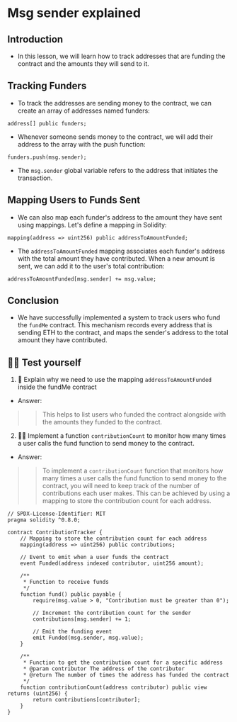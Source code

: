 # Msg sender explained

## Introduction
- In this lesson, we will learn how to track addresses that are funding the contract and the amounts they will send to it.

## Tracking Funders
- To track the addresses are sending money to the contract, we can create an array of addresses named funders:
```
address[] public funders;
```

- Whenever someone sends money to the contract, we will add their address to the array with the push function:
```
funders.push(msg.sender);
```

- The `msg.sender` global variable refers to the address that initiates the transaction.

## Mapping Users to Funds Sent
- We can also map each funder's address to the amount they have sent using mappings. Let's define a mapping in Solidity:
```
mapping(address => uint256) public addressToAmountFunded;
```

- The `addressToAmountFunded` mapping associates each funder's address with the total amount they have contributed. When a new amount is sent, we can add it to the user's total contribution:

```
addressToAmountFunded[msg.sender] += msg.value;
```

## Conclusion
- We have successfully implemented a system to track users who fund the `fundMe` contract. This mechanism records every address that is sending ETH to the contract, and maps the sender's address to the total amount they have contributed.

## 🧑‍💻 Test yourself
1. 📕 Explain why we need to use the mapping `addressToAmountFunded` inside the fundMe contract
- Answer:

>> This helps to list users who funded the contract alongside with the amounts they funded to the contract.

2. 🧑‍💻 Implement a function `contributionCount` to monitor how many times a user calls the fund function to send money to the contract.
- Answer:

>> To implement a `contributionCount` function that monitors how many times a user calls the fund function to send money to the contract, you will need to keep track of the number of contributions each user makes. This can be achieved by using a mapping to store the contribution count for each address.

```
// SPDX-License-Identifier: MIT
pragma solidity ^0.8.0;

contract ContributionTracker {
    // Mapping to store the contribution count for each address
    mapping(address => uint256) public contributions;

    // Event to emit when a user funds the contract
    event Funded(address indexed contributor, uint256 amount);

    /**
     * Function to receive funds
     */
    function fund() public payable {
        require(msg.value > 0, "Contribution must be greater than 0");

        // Increment the contribution count for the sender
        contributions[msg.sender] += 1;

        // Emit the funding event
        emit Funded(msg.sender, msg.value);
    }

    /**
     * Function to get the contribution count for a specific address
     * @param contributor The address of the contributor
     * @return The number of times the address has funded the contract
     */
    function contributionCount(address contributor) public view returns (uint256) {
        return contributions[contributor];
    }
}
```
